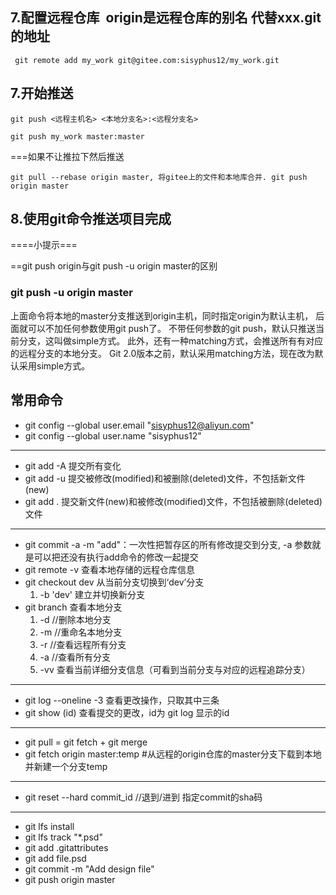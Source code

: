 ## 7.配置远程仓库  origin是远程仓库的别名 代替xxx.git的地址
```shell
 git remote add my_work git@gitee.com:sisyphus12/my_work.git
```

## 7.开始推送 
```shell
git push <远程主机名> <本地分支名>:<远程分支名>

git push my_work master:master
``` 
===如果不让推拉下然后推送
```shell
git pull --rebase origin master, 将gitee上的文件和本地库合并. git push origin master
``` 
## 8.使用git命令推送项目完成

====小提示===

==git push origin与git push -u origin master的区别
 
### git push -u origin master 
上面命令将本地的master分支推送到origin主机，同时指定origin为默认主机，
后面就可以不加任何参数使用git push了。 不带任何参数的git push，默认只推送当前分支，这叫做simple方式。
此外，还有一种matching方式，会推送所有有对应的远程分支的本地分支。
Git 2.0版本之前，默认采用matching方法，现在改为默认采用simple方式。


## 常用命令
* git config --global user.email "sisyphus12@aliyun.com"
* git config --global user.name "sisyphus12"
---
* git add -A  提交所有变化
* git add -u  提交被修改(modified)和被删除(deleted)文件，不包括新文件(new)
* git add .  提交新文件(new)和被修改(modified)文件，不包括被删除(deleted)文件
---
* git commit -a -m "add"：一次性把暂存区的所有修改提交到分支, -a 参数就是可以把还没有执行add命令的修改一起提交
* git remote -v 查看本地存储的远程仓库信息 
* git checkout dev 从当前分支切换到‘dev’分支
    1. -b 'dev' 建立并切换新分支 
* git branch 查看本地分支
    1. -d <branchname> //删除本地分支 
    2. -m //重命名本地分支 
    3. -r //查看远程所有分支 
    4. -a //查看所有分支
    5. -vv 查看当前详细分支信息（可看到当前分支与对应的远程追踪分支）
---
* git log --oneline -3 查看更改操作，只取其中三条
* git show (id) 查看提交的更改，id为 git log 显示的id 
---
* git pull = git fetch + git merge
* git fetch origin master:temp           #从远程的origin仓库的master分支下载到本地并新建一个分支temp
---
* git reset --hard commit_id     //退到/进到 指定commit的sha码
----
* git lfs install
* git lfs track "*.psd"
* git add .gitattributes
* git add file.psd
* git commit -m "Add design file"
* git push origin master